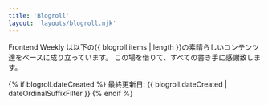 ```yaml
---
title: 'Blogroll'
layout: 'layouts/blogroll.njk'
---
```


Frontend Weekly は以下の{{ blogroll.items | length }}の素晴らしいコンテンツ達をベースに成り立っています。
この場を借りて、すべての書き手に感謝致します。

{% if blogroll.dateCreated %}
最終更新日: <time datetime="{{ blogroll.dateCreated | dateIsoFilter }}" class="dt-published">{{ blogroll.dateCreated | dateOrdinalSuffixFilter }}</time>
{% endif %}
